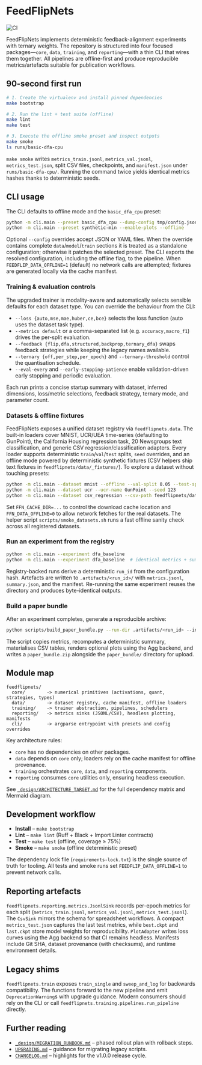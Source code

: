 # FeedFlipNets

![CI](https://github.com/akigogikar/FeedFlipNets/actions/workflows/ci.yml/badge.svg)

FeedFlipNets implements deterministic feedback-alignment experiments with ternary
weights. The repository is structured into four focused packages—`core`, `data`,
`training`, and `reporting`—with a thin CLI that wires them together. All
pipelines are offline-first and produce reproducible metrics/artefacts suitable
for publication workflows.

## 90-second first run

```bash
# 1. Create the virtualenv and install pinned dependencies
make bootstrap

# 2. Run the lint + test suite (offline)
make lint
make test

# 3. Execute the offline smoke preset and inspect outputs
make smoke
ls runs/basic-dfa-cpu
```

`make smoke` writes `metrics_train.jsonl`, `metrics_val.jsonl`,
`metrics_test.json`, split CSV files, checkpoints, and `manifest.json` under
`runs/basic-dfa-cpu/`. Running the command twice yields identical metrics hashes
thanks to deterministic seeds.

## CLI usage

The CLI defaults to offline mode and the `basic_dfa_cpu` preset:

```bash
python -m cli.main --preset basic_dfa_cpu --dump-config tmp/config.json
python -m cli.main --preset synthetic-min --enable-plots --offline
```

Optional `--config` overrides accept JSON or YAML files. When the override
contains complete `data`/`model`/`train` sections it is treated as a standalone
configuration; otherwise it patches the selected preset. The CLI exports the
resolved configuration, including the offline flag, to the pipeline. When
`FEEDFLIP_DATA_OFFLINE=1` (default) no network calls are attempted; fixtures are
generated locally via the cache manifest.

### Training & evaluation controls

The upgraded trainer is modality-aware and automatically selects sensible
defaults for each dataset type. You can override the behaviour from the CLI:

- `--loss {auto,mse,mae,huber,ce,bce}` selects the loss function (auto uses the
  dataset task type).
- `--metrics default` or a comma-separated list (e.g. `accuracy,macro_f1`) drives
  the per-split evaluation.
- `--feedback {flip,dfa,structured,backprop,ternary_dfa}` swaps feedback
  strategies while keeping the legacy names available.
- `--ternary {off,per_step,per_epoch}` and `--ternary-threshold` control the
  quantisation schedule.
- `--eval-every` and `--early-stopping-patience` enable validation-driven early
  stopping and periodic evaluation.

Each run prints a concise startup summary with dataset, inferred dimensions,
loss/metric selections, feedback strategy, ternary mode, and parameter count.

### Datasets & offline fixtures

FeedFlipNets exposes a unified dataset registry via `feedflipnets.data`. The
built-in loaders cover MNIST, UCR/UEA time-series (defaulting to GunPoint), the
California Housing regression task, 20 Newsgroups text classification, and
generic CSV regression/classification adapters. Every loader supports
deterministic `train`/`val`/`test` splits, `seed` overrides, and an offline mode
powered by deterministic synthetic fixtures (CSV helpers ship text fixtures in
`feedflipnets/data/_fixtures/`). To explore a dataset without touching presets:

```bash
python -m cli.main --dataset mnist --offline --val-split 0.05 --test-split 0.1
python -m cli.main --dataset ucr --ucr-name GunPoint --seed 123
python -m cli.main --dataset csv_regression --csv-path feedflipnets/data/_fixtures/csv_regression_fixture.csv
```

Set `FFN_CACHE_DIR=...` to control the download cache location and
`FFN_DATA_OFFLINE=0` to allow network fetches for the real datasets. The helper
script `scripts/smoke_datasets.sh` runs a fast offline sanity check across all
registered datasets.

### Run an experiment from the registry

```bash
python -m cli.main --experiment dfa_baseline
python -m cli.main --experiment dfa_baseline  # identical metrics + summary bytes
```

Registry-backed runs derive a deterministic `run_id` from the configuration
hash. Artefacts are written to `.artifacts/<run_id>/` with
`metrics.jsonl`, `summary.json`, and the manifest. Re-running the same
experiment reuses the directory and produces byte-identical outputs.

### Build a paper bundle

After an experiment completes, generate a reproducible archive:

```bash
python scripts/build_paper_bundle.py --run-dir .artifacts/<run_id> --include-plots
```

The script copies metrics, recomputes a deterministic summary, materialises
CSV tables, renders optional plots using the Agg backend, and writes a
`paper_bundle.zip` alongside the `paper_bundle/` directory for upload.

## Module map

```text
feedflipnets/
  core/        -> numerical primitives (activations, quant, strategies, types)
  data/        -> dataset registry, cache manifest, offline loaders
  training/    -> trainer abstraction, pipelines, schedulers
  reporting/   -> metrics sinks (JSONL/CSV), headless plotting, manifests
  cli/         -> argparse entrypoint with presets and config overrides
```

Key architecture rules:

- `core` has no dependencies on other packages.
- `data` depends on `core` only; loaders rely on the cache manifest for offline
  provenance.
- `training` orchestrates `core`, `data`, and `reporting` components.
- `reporting` consumes `core` utilities only, ensuring headless execution.

See [`_design/ARCHITECTURE_TARGET.md`](./_design/ARCHITECTURE_TARGET.md) for the
full dependency matrix and Mermaid diagram.

## Development workflow

- **Install** – `make bootstrap`
- **Lint** – `make lint` (Ruff + Black + Import Linter contracts)
- **Test** – `make test` (offline, coverage ≥ 75%)
- **Smoke** – `make smoke` (offline deterministic preset)

The dependency lock file (`requirements-lock.txt`) is the single source of truth
for tooling. All tests and smoke runs set `FEEDFLIP_DATA_OFFLINE=1` to prevent
network calls.

## Reporting artefacts

`feedflipnets.reporting.metrics.JsonlSink` records per-epoch metrics for each
split (`metrics_train.jsonl`, `metrics_val.jsonl`, `metrics_test.jsonl`). The
`CsvSink` mirrors the schema for spreadsheet workflows. A compact
`metrics_test.json` captures the last test metrics, while `best.ckpt` and
`last.ckpt` store model weights for reproducibility. `PlotAdapter` writes loss
curves using the Agg backend so that CI remains headless. Manifests include Git
SHA, dataset provenance (with checksums), and runtime environment details.

## Legacy shims

`feedflipnets.train` exposes `train_single` and `sweep_and_log` for backwards
compatibility. The functions forward to the new pipeline and emit
`DeprecationWarning`s with upgrade guidance. Modern consumers should rely on the
CLI or call `feedflipnets.training.pipelines.run_pipeline` directly.

## Further reading

- [`_design/MIGRATION_RUNBOOK.md`](./_design/MIGRATION_RUNBOOK.md) – phased
  rollout plan with rollback steps.
- [`UPGRADING.md`](./UPGRADING.md) – guidance for migrating legacy scripts.
- [`CHANGELOG.md`](./CHANGELOG.md) – highlights for the v1.0.0 release cycle.

